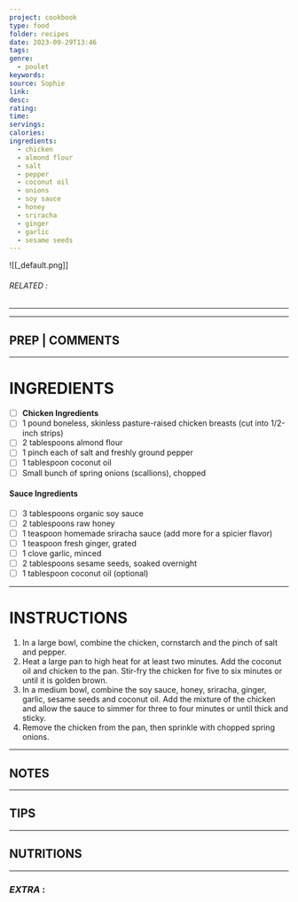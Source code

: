 ```yaml
---
project: cookbook
type: food
folder: recipes
date: 2023-09-29T13:46
tags: 
genre:
  - poulet
keywords: 
source: Sophie
link: 
desc: 
rating: 
time: 
servings: 
calories: 
ingredients:
  - chicken
  - almond flour
  - salt
  - pepper
  - coconut oil
  - onions
  - soy sauce
  - honey
  - sriracha
  - ginger
  - garlic
  - sesame seeds
---
```


![[_default.png]]
###### *RELATED* : 
---


---
## PREP | COMMENTS



---
# INGREDIENTS

- [ ] **Chicken Ingredients**
- [ ] 1 pound boneless, skinless pasture-raised chicken breasts (cut into 1/2-inch strips)
- [ ] 2 tablespoons almond flour
- [ ] 1 pinch each of salt and freshly ground pepper
- [ ] 1 tablespoon coconut oil
- [ ] Small bunch of spring onions (scallions), chopped

#### **Sauce Ingredients**
- [ ] 3 tablespoons organic soy sauce
- [ ] 2 tablespoons raw honey
- [ ] 1 teaspoon homemade sriracha sauce (add more for a spicier flavor)
- [ ] 1 teaspoon fresh ginger, grated
- [ ] 1 clove garlic, minced
- [ ] 2 tablespoons sesame seeds, soaked overnight
- [ ] 1 tablespoon coconut oil (optional)

---
# INSTRUCTIONS

1. In a large bowl, combine the chicken, cornstarch and the pinch of salt and pepper.
2. Heat a large pan to high heat for at least two minutes. Add the coconut oil and chicken to the pan. Stir-fry the chicken for five to six minutes or until it is golden brown.
3. In a medium bowl, combine the soy sauce, honey, sriracha, ginger, garlic, sesame seeds and coconut oil. Add the mixture of the chicken and allow the sauce to simmer for three to four minutes or until thick and sticky.
4. Remove the chicken from the pan, then sprinkle with chopped spring onions.

---
## NOTES



---
## TIPS



---
## NUTRITIONS



---
### *EXTRA* :




